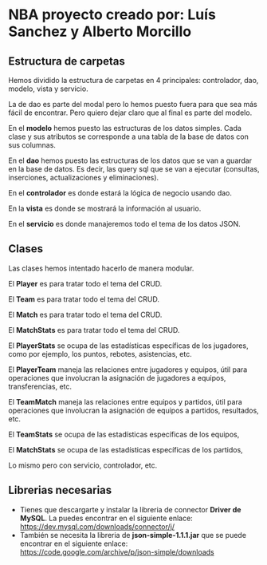 # NBA proyecto creado por: Luís Sanchez y Alberto Morcillo

## Estructura de carpetas

Hemos dividido la estructura de carpetas en 4 principales: controlador, dao, modelo, vista y servicio.

La de dao es parte del modal pero lo hemos puesto fuera para que sea más fácil de encontrar. Pero quiero dejar claro
que al final es parte del modelo.

En el **modelo** hemos puesto las estructuras de los datos simples. Cada clase y sus atributos se corresponde a una 
tabla de la base de datos con sus columnas. 

En el **dao** hemos puesto las estructuras de los datos que se van a guardar en la base de datos.
Es decir, las query sql que se van a ejecutar (consultas, inserciones, actualizaciones y eliminaciones).

En el **controlador** es donde estará la lógica de negocio usando dao. 

En la **vista** es donde se mostrará la información al usuario.

En el **servicio** es donde manajeremos todo el tema de los datos JSON.

## Clases

Las clases hemos intentado hacerlo de manera modular.

El **Player** es para tratar todo el tema del CRUD.

El **Team** es para tratar todo el tema del CRUD.

El **Match** es para tratar todo el tema del CRUD.

El **MatchStats** es para tratar todo el tema del CRUD.

El **PlayerStats** se ocupa de las estadísticas específicas de los jugadores,
como por ejemplo, los puntos, rebotes, asistencias, etc.

El **PlayerTeam** maneja las relaciones entre jugadores y equipos, 
útil para operaciones que involucran la asignación de jugadores a equipos, transferencias, etc.

El **TeamMatch** maneja las relaciones entre equipos y partidos,
útil para operaciones que involucran la asignación de equipos a partidos, resultados, etc.

El **TeamStats** se ocupa de las estadísticas específicas de los equipos,

El **MatchStats** se ocupa de las estadísticas específicas de los partidos,

Lo mismo pero con servicio, controlador, etc.


## Librerias necesarias
- Tienes que descargarte y instalar la libreria de connector **Driver de MySQL**. La puedes encontrar en el siguiente enlace: https://dev.mysql.com/downloads/connector/j/
- También se necesita la libreria de **json-simple-1.1.1.jar** que se puede encontrar en el siguiente enlace: https://code.google.com/archive/p/json-simple/downloads